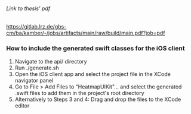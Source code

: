 ###### Link to thesis' pdf
https://gitlab.lrz.de/gbs-cm/ba/kamber/-/jobs/artifacts/main/raw/build/main.pdf?job=pdf

### How to include the generated swift classes for the iOS client
1. Navigate to the api/ directory
2. Run ./generate.sh
3. Open the iOS client app and select the project file in the XCode navigator panel
4. Go to File > Add Files to "HeatmapUIKit"... and select the generated .swift files to add them in the project's root directory
5. Alternatively to Steps 3 and 4: Drag and drop the files to the XCode editor
